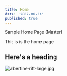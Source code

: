 ```yaml
---
title: Home
date: '2017-08-14'
published: true
---
```


Sample Home Page (Master)

This is is the home page.

## Here's a heading

![albertine-rift-large.jpg]({{site.baseurl}}/static/images/albertine-rift-large.jpg)


